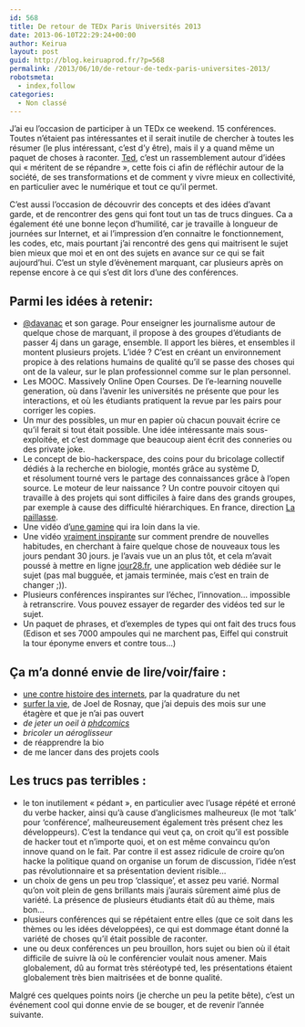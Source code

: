 ```yaml
---
id: 568
title: De retour de TEDx Paris Universités 2013
date: 2013-06-10T22:29:24+00:00
author: Keirua
layout: post
guid: http://blog.keiruaprod.fr/?p=568
permalink: /2013/06/10/de-retour-de-tedx-paris-universites-2013/
robotsmeta:
  - index,follow
categories:
  - Non classé
---
```

J&rsquo;ai eu l&rsquo;occasion de participer à un TEDx ce weekend. 15 conférences. Toutes n&rsquo;étaient pas intéressantes et il serait inutile de chercher à toutes les résumer (le plus intéressant, c&rsquo;est d&rsquo;y être), mais il y a quand même un paquet de choses à raconter. [Ted](http://www.ted.com), c&rsquo;est un rassemblement autour d&rsquo;idées qui « méritent de se répandre », cette fois ci afin de réfléchir autour de la société, de ses transformations et de comment y vivre mieux en collectivité, en particulier avec le numérique et tout ce qu&rsquo;il permet.

C&rsquo;est aussi l&rsquo;occasion de découvrir des concepts et des idées d&rsquo;avant garde, et de rencontrer des gens qui font tout un tas de trucs dingues. Ca a également été une bonne leçon d&rsquo;humilité, car je travaille à longueur de journées sur Internet, et ai l&rsquo;impression d&rsquo;en connaitre le fonctionnement, les codes, etc, mais pourtant j&rsquo;ai rencontré des gens qui maitrisent le sujet bien mieux que moi et en ont des sujets en avance sur ce qui se fait aujourd&rsquo;hui. C&rsquo;est un style d&rsquo;évènement marquant, car plusieurs après on repense encore à ce qui s&rsquo;est dit lors d&rsquo;une des conférences.

## Parmi les idées à retenir:

  * [@davanac](https://twitter.com/davanac) et son garage. Pour enseigner les journalisme autour de quelque chose de marquant, il propose à des groupes d&rsquo;étudiants de passer 4j dans un garage, ensemble. Il apport les bières, et ensembles il montent plusieurs projets. L&rsquo;idée ? C&rsquo;est en créant un environnement propice à des relations humains de qualité qu&rsquo;il se passe des choses qui ont de la valeur, sur le plan professionnel comme sur le plan personnel.
  * Les MOOC. Massively Online Open Courses. De l&rsquo;e-learning nouvelle generation, où dans l&rsquo;avenir les universités ne présente que pour les interactions, et où les étudiants pratiquent la revue par les pairs pour corriger les copies.
  * Un mur des possibles, un mur en papier où chacun pouvait écrire ce qu&rsquo;il ferait si tout était possible. Une idée intéressante mais sous-exploitée, et c&rsquo;est dommage que beaucoup aient écrit des conneries ou des private joke.
  * Le concept de bio-hackerspace, des coins pour du bricolage collectif dédiés à la recherche en biologie, montés grâce au système D, et résolument tourné vers le partage des connaissances grâce à l&rsquo;open source. Le moteur de leur naissance ? Un contre pouvoir citoyen qui travaille à des projets qui sont difficiles à faire dans des grands groupes, par exemple à cause des difficulté hiérarchiques. En france, direction [La paillasse](http://www.lapaillasse.org/).
  * Une vidéo d&rsquo;[une gamine](http://www.ted.com/talks/adora_svitak.html) qui ira loin dans la vie.
  * Une vidéo [vraiment inspirante](http://www.ted.com/talks/matt_cutts_try_something_new_for_30_days.html) sur comment prendre de nouvelles habitudes, en cherchant à faire quelque chose de nouveaux tous les jours pendant 30 jours. je l&rsquo;avais vue un an plus tôt, et cela m&rsquo;avait poussé à mettre en ligne [jour28.fr](http://www.jour28.fr), une application web dédiée sur le sujet (pas mal bugguée, et jamais terminée, mais c&rsquo;est en train de changer ;)).
  * Plusieurs conférences inspirantes sur l&rsquo;échec, l&rsquo;innovation&#8230; impossible à retranscrire. Vous pouvez essayer de regarder des vidéos ted sur le sujet.
  * Un paquet de phrases, et d&rsquo;exemples de types qui ont fait des trucs fous (Edison et ses 7000 ampoules qui ne marchent pas, Eiffel qui construit la tour éponyme envers et contre tous&#8230;)

## Ça m&rsquo;a donné envie de lire/voir/faire :

  * [une contre histoire des internets](http://leplus.nouvelobs.com/contribution/861359-une-contre-histoire-de-l-internet-sur-arte-le-docu-qui-rehabilite-enfin-les-hackers.html "une contre histoire des internets"), par la quadrature du net
  * [surfer la vie](http://www.amazon.fr/dp/2918597724 "Surfer la vie"), de Joel de Rosnay, que j&rsquo;ai depuis des mois sur une étagère et que je n&rsquo;ai pas ouvert
  * <em id="__mceDel">de jeter un oeil à <a href="http://www.phdcomics.com/comics.php">phdcomics</a></em>
  * <em id="__mceDel"><em id="__mceDel">bricoler un </em></em>_aéroglisseur_
  * de réapprendre la bio
  * de me lancer dans des projets cools

## Les trucs pas terribles :

  * le ton inutilement « pédant », en particulier avec l&rsquo;usage répété et erroné du verbe hacker, ainsi qu&rsquo;à cause d&rsquo;anglicismes malheureux (le mot &lsquo;talk&rsquo; pour &lsquo;conférence&rsquo;, malheureusement également très présent chez les développeurs). C&rsquo;est la tendance qui veut ça, on croit qu&rsquo;il est possible de hacker tout et n&rsquo;importe quoi, et on est même convaincu qu&rsquo;on innove quand on le fait. Par contre il est assez ridicule de croire qu&rsquo;on hacke la politique quand on organise un forum de discussion, l&rsquo;idée n&rsquo;est pas révolutionnaire et sa présentation devient risible&#8230;
  * un choix de gens un peu trop &lsquo;classique&rsquo;, et assez peu varié. Normal qu&rsquo;on voit plein de gens brillants mais j&rsquo;aurais sûrement aimé plus de variété. La présence de plusieurs étudiants était dû au thème, mais bon&#8230;
  * plusieurs conférences qui se répétaient entre elles (que ce soit dans les thèmes ou les idées développées), ce qui est dommage étant donné la variété de choses qu&rsquo;il était possible de raconter.
  * une ou deux conférences un peu brouillon, hors sujet ou bien où il était difficile de suivre là où le conférencier voulait nous amener. Mais globalement, dû au format très stéréotypé ted, les présentations étaient globalement très bien maitrisées et de bonne qualité.

Malgré ces quelques points noirs (je cherche un peu la petite bête), c&rsquo;est un événement cool qui donne envie de se bouger, et de revenir l&rsquo;année suivante.